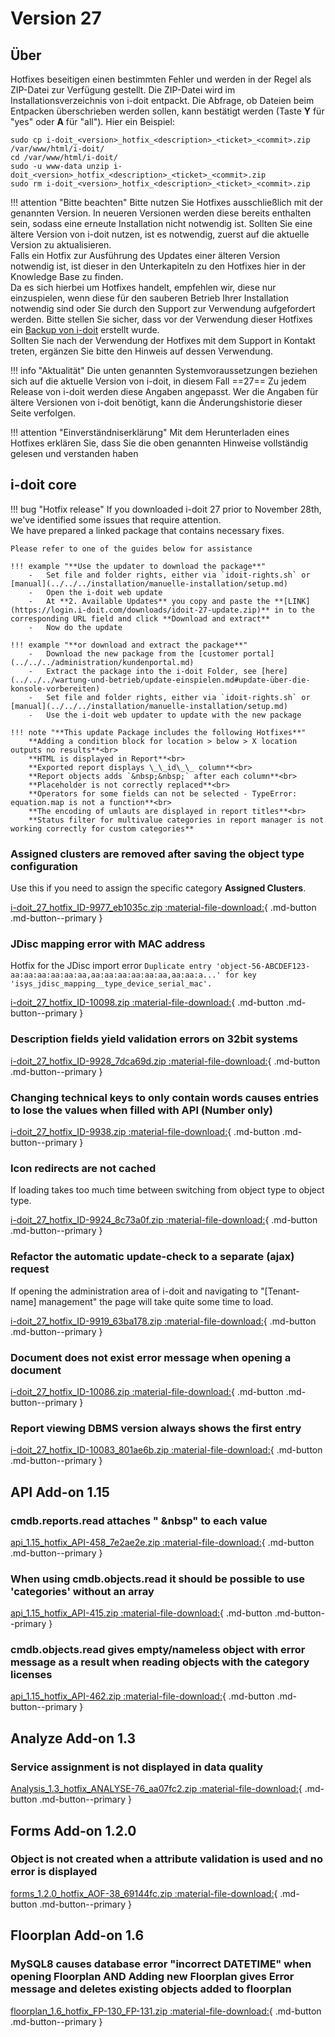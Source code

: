 # Version 27

## Über

Hotfixes beseitigen einen bestimmten Fehler und werden in der Regel als ZIP-Datei zur Verfügung gestellt. Die ZIP-Datei wird im Installationsverzeichnis von i-doit entpackt. Die Abfrage, ob Dateien beim Entpacken überschrieben werden sollen, kann bestätigt werden (Taste **Y** für "yes" oder **A** für "all"). Hier ein Beispiel:

```shell
sudo cp i-doit_<version>_hotfix_<description>_<ticket>_<commit>.zip /var/www/html/i-doit/
cd /var/www/html/i-doit/
sudo -u www-data unzip i-doit_<version>_hotfix_<description>_<ticket>_<commit>.zip
sudo rm i-doit_<version>_hotfix_<description>_<ticket>_<commit>.zip
```

!!! attention "Bitte beachten"
    Bitte nutzen Sie Hotfixes ausschließlich mit der genannten Version. In neueren Versionen werden diese bereits enthalten sein, sodass eine erneute Installation nicht notwendig ist.
    Sollten Sie eine ältere Version von i-doit nutzen, ist es notwendig, zuerst auf die aktuelle Version zu aktualisieren.<br>
    Falls ein Hotfix zur Ausführung des Updates einer älteren Version notwendig ist, ist dieser in den Unterkapiteln zu den Hotfixes hier in der Knowledge Base zu finden.<br>
    Da es sich hierbei um Hotfixes handelt, empfehlen wir, diese nur einzuspielen, wenn diese für den sauberen Betrieb Ihrer Installation notwendig sind oder Sie durch den Support zur Verwendung aufgefordert werden. Bitte stellen Sie sicher, dass vor der Verwendung dieser Hotfixes ein [Backup von i-doit](../../../wartung-und-betrieb/daten-sichern-und-wiederherstellen/index.md) erstellt wurde.<br>
    Sollten Sie nach der Verwendung der Hotfixes mit dem Support in Kontakt treten, ergänzen Sie bitte den Hinweis auf dessen Verwendung.

!!! info "Aktualität"
    Die unten genannten Systemvoraussetzungen beziehen sich auf die aktuelle Version von i-doit, in diesem Fall ==27== Zu jedem Release von i-doit werden diese Angaben angepasst. Wer die Angaben für ältere Versionen von i-doit benötigt, kann die Änderungshistorie dieser Seite verfolgen.

!!! attention "Einverständniserklärung"
    Mit dem Herunterladen eines Hotfixes erklären Sie, dass Sie die oben genannten Hinweise vollständig gelesen und verstanden haben

## i-doit core

!!! bug "Hotfix release"
    If you downloaded i-doit 27 prior to November 28th, we've identified some issues that require attention.<br>
    We have prepared a linked package that contains necessary fixes.

    Please refer to one of the guides below for assistance

    !!! example "**Use the updater to download the package**"
        -   Set file and folder rights, either via `idoit-rights.sh` or [manual](../../../installation/manuelle-installation/setup.md)
        -   Open the i-doit web update
        -   At **2. Available Updates** you copy and paste the **[LINK](https://login.i-doit.com/downloads/idoit-27-update.zip)** in to the corresponding URL field and click **Download and extract**
        -   Now do the update

    !!! example "**or download and extract the package**"
        -   Download the new package from the [customer portal](../../../administration/kundenportal.md)
        -   Extract the package into the i-doit Folder, see [here](../../../wartung-und-betrieb/update-einspielen.md#update-über-die-konsole-vorbereiten)
        -   Set file and folder rights, either via `idoit-rights.sh` or [manual](../../../installation/manuelle-installation/setup.md)
        -   Use the i-doit web updater to update with the new package

    !!! note "**This update Package includes the following Hotfixes**"
        **Adding a condition block for location > below > X location outputs no results**<br>
        **HTML is displayed in Report**<br>
        **Exported report displays \_\_id\_\_ column**<br>
        **Report objects adds `&nbsp;&nbsp;` after each column**<br>
        **Placeholder is not correctly replaced**<br>
        **Operators for some fields can not be selected - TypeError: equation.map is not a function**<br>
        **The encoding of umlauts are displayed in report titles**<br>
        **Status filter for multivalue categories in report manager is not working correctly for custom categories**

### Assigned clusters are removed after saving the object type configuration

Use this if you need to assign the specific category **Assigned Clusters**.

[i-doit_27_hotfix_ID-9977_eb1035c.zip :material-file-download:](../../../assets/downloads/hotfixes/27/i-doit_27_hotfix_ID-9977_eb1035c.zip){ .md-button .md-button--primary }

### JDisc mapping error with MAC address

Hotfix for the JDisc import error `Duplicate entry 'object-56-ABCDEF123-aa:aa:aa:aa:aa:aa,aa:aa:aa:aa:aa:aa,aa:aa:a...' for key 'isys_jdisc_mapping__type_device_serial_mac'.`

[i-doit_27_hotfix_ID-10098.zip :material-file-download:](../../../assets/downloads/hotfixes/27/i-doit_27_hotfix_ID-10098.zip){ .md-button .md-button--primary }

### Description fields yield validation errors on 32bit systems

[i-doit_27_hotfix_ID-9928_7dca69d.zip :material-file-download:](../../../assets/downloads/hotfixes/27/i-doit_27_hotfix_ID-9928_7dca69d.zip){ .md-button .md-button--primary }

### Changing technical keys to only contain words causes entries to lose the values when filled with API (Number only)

[i-doit_27_hotfix_ID-9938.zip :material-file-download:](../../../assets/downloads/hotfixes/27/i-doit_27_hotfix_ID-9938.zip){ .md-button .md-button--primary }

### Icon redirects are not cached

If loading takes too much time between switching from object type to object type.

[i-doit_27_hotfix_ID-9924_8c73a0f.zip :material-file-download:](../../../assets/downloads/hotfixes/27/i-doit_27_hotfix_ID-9924_8c73a0f.zip){ .md-button .md-button--primary }

### Refactor the automatic update-check to a separate (ajax) request

If opening the administration area of i-doit and navigating to "[Tenant-name] management" the page will take quite some time to load.

[i-doit_27_hotfix_ID-9919_63ba178.zip :material-file-download:](../../../assets/downloads/hotfixes/27/i-doit_27_hotfix_ID-9919_63ba178.zip){ .md-button .md-button--primary }

### Document does not exist error message when opening a document

[i-doit_27_hotfix_ID-10086.zip :material-file-download:](../../../assets/downloads/hotfixes/27/i-doit_27_hotfix_ID-10086.zip){ .md-button .md-button--primary }

### Report viewing DBMS version always shows the first entry

[i-doit_27_hotfix_ID-10083_801ae6b.zip :material-file-download:](../../../assets/downloads/hotfixes/27/i-doit_27_hotfix_ID-10083_801ae6b.zip){ .md-button .md-button--primary }

## API Add-on 1.15

### cmdb.reports.read attaches "&nbsp;&nbsp" to each value

[api_1.15_hotfix_API-458_7e2ae2e.zip :material-file-download:](../../../assets/downloads/hotfixes/api/api_1.15_hotfix_API-458_7e2ae2e.zip){ .md-button .md-button--primary }

### When using cmdb.objects.read it should be possible to use 'categories' without an array

[api_1.15_hotfix_API-415.zip :material-file-download:](../../../assets/downloads/hotfixes/api/api_1.15_hotfix_API-415.zip){ .md-button .md-button--primary }

### cmdb.objects.read gives empty/nameless object with error message as a result when reading objects with the category licenses

[api_1.15_hotfix_API-462.zip :material-file-download:](../../../assets/downloads/hotfixes/api/api_1.15_hotfix_API-462.zip){ .md-button .md-button--primary }

## Analyze Add-on 1.3

### Service assignment is not displayed in data quality

[Analysis_1.3_hotfix_ANALYSE-76_aa07fc2.zip :material-file-download:](../../../assets/downloads/hotfixes/analyze/Analysis_1.3_hotfix_ANALYSE-76_aa07fc2.zip){ .md-button .md-button--primary }

## Forms Add-on 1.2.0

### Object is not created when a attribute validation is used and no error is displayed

[forms_1.2.0_hotfix_AOF-38_69144fc.zip :material-file-download:](../../../assets/downloads/hotfixes/forms/forms_1.2.0_hotfix_AOF-38_69144fc.zip){ .md-button .md-button--primary }

## Floorplan Add-on 1.6

### MySQL8 causes database error "incorrect DATETIME" when opening Floorplan AND Adding new Floorplan gives Error message and deletes existing objects added to floorplan

[floorplan_1.6_hotfix_FP-130_FP-131.zip :material-file-download:](../../../assets/downloads/hotfixes/floorplan/floorplan_1.6_hotfix_FP-130_FP-131.zip){ .md-button .md-button--primary }
